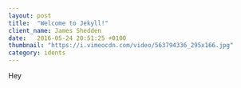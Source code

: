 ```yaml
---
layout: post
title:  "Welcome to Jekyll!"
client_name: James Shedden
date:   2016-05-24 20:51:25 +0100
thumbnail: "https://i.vimeocdn.com/video/563794336_295x166.jpg"
category: idents
---
```


Hey
